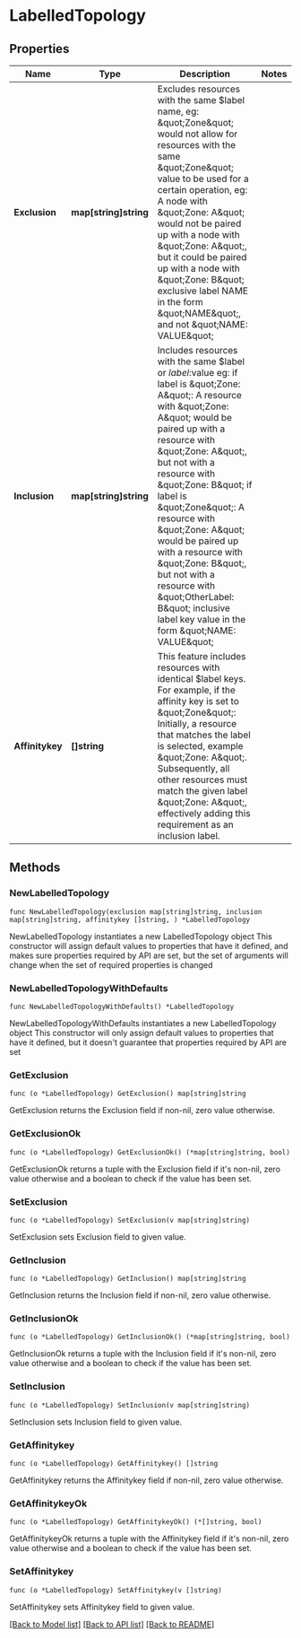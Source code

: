 # LabelledTopology

## Properties

Name | Type | Description | Notes
------------ | ------------- | ------------- | -------------
**Exclusion** | **map[string]string** | Excludes resources with the same $label name, eg:  \&quot;Zone\&quot; would not allow for resources with the same \&quot;Zone\&quot; value  to be used for a certain operation, eg:  A node with \&quot;Zone: A\&quot; would not be paired up with a node with \&quot;Zone: A\&quot;,  but it could be paired up with a node with \&quot;Zone: B\&quot;  exclusive label NAME in the form \&quot;NAME\&quot;, and not \&quot;NAME: VALUE\&quot; | 
**Inclusion** | **map[string]string** | Includes resources with the same $label or $label:$value eg:  if label is \&quot;Zone: A\&quot;:  A resource with \&quot;Zone: A\&quot; would be paired up with a resource with \&quot;Zone: A\&quot;,  but not with a resource with \&quot;Zone: B\&quot;  if label is \&quot;Zone\&quot;:  A resource with \&quot;Zone: A\&quot; would be paired up with a resource with \&quot;Zone: B\&quot;,  but not with a resource with \&quot;OtherLabel: B\&quot;  inclusive label key value in the form \&quot;NAME: VALUE\&quot; | 
**Affinitykey** | **[]string** | This feature includes resources with identical $label keys. For example,  if the affinity key is set to \&quot;Zone\&quot;:  Initially, a resource that matches the label is selected, example \&quot;Zone: A\&quot;.  Subsequently, all other resources must match the given label \&quot;Zone: A\&quot;,  effectively adding this requirement as an inclusion label. | 

## Methods

### NewLabelledTopology

`func NewLabelledTopology(exclusion map[string]string, inclusion map[string]string, affinitykey []string, ) *LabelledTopology`

NewLabelledTopology instantiates a new LabelledTopology object
This constructor will assign default values to properties that have it defined,
and makes sure properties required by API are set, but the set of arguments
will change when the set of required properties is changed

### NewLabelledTopologyWithDefaults

`func NewLabelledTopologyWithDefaults() *LabelledTopology`

NewLabelledTopologyWithDefaults instantiates a new LabelledTopology object
This constructor will only assign default values to properties that have it defined,
but it doesn't guarantee that properties required by API are set

### GetExclusion

`func (o *LabelledTopology) GetExclusion() map[string]string`

GetExclusion returns the Exclusion field if non-nil, zero value otherwise.

### GetExclusionOk

`func (o *LabelledTopology) GetExclusionOk() (*map[string]string, bool)`

GetExclusionOk returns a tuple with the Exclusion field if it's non-nil, zero value otherwise
and a boolean to check if the value has been set.

### SetExclusion

`func (o *LabelledTopology) SetExclusion(v map[string]string)`

SetExclusion sets Exclusion field to given value.


### GetInclusion

`func (o *LabelledTopology) GetInclusion() map[string]string`

GetInclusion returns the Inclusion field if non-nil, zero value otherwise.

### GetInclusionOk

`func (o *LabelledTopology) GetInclusionOk() (*map[string]string, bool)`

GetInclusionOk returns a tuple with the Inclusion field if it's non-nil, zero value otherwise
and a boolean to check if the value has been set.

### SetInclusion

`func (o *LabelledTopology) SetInclusion(v map[string]string)`

SetInclusion sets Inclusion field to given value.


### GetAffinitykey

`func (o *LabelledTopology) GetAffinitykey() []string`

GetAffinitykey returns the Affinitykey field if non-nil, zero value otherwise.

### GetAffinitykeyOk

`func (o *LabelledTopology) GetAffinitykeyOk() (*[]string, bool)`

GetAffinitykeyOk returns a tuple with the Affinitykey field if it's non-nil, zero value otherwise
and a boolean to check if the value has been set.

### SetAffinitykey

`func (o *LabelledTopology) SetAffinitykey(v []string)`

SetAffinitykey sets Affinitykey field to given value.



[[Back to Model list]](../README.md#documentation-for-models) [[Back to API list]](../README.md#documentation-for-api-endpoints) [[Back to README]](../README.md)


